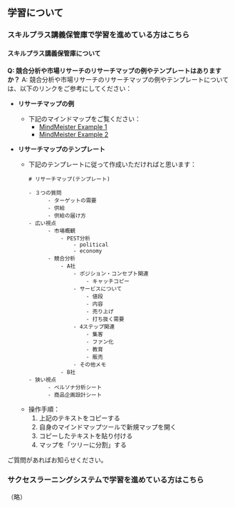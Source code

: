 ## 学習について
### スキルプラス講義保管庫で学習を進めている方はこちら
#### スキルプラス講義保管庫について

**Q: 競合分析や市場リサーチのリサーチマップの例やテンプレートはありますか？**
A: 競合分析や市場リサーチのリサーチマップの例やテンプレートについては、以下のリンクをご参考にしてください：
- **リサーチマップの例**
    - 下記のマインドマップをご覧ください：
      - [MindMeister Example 1](https://www.mindmeister.com/app/map/1900011235?t=1LrbK8tGLQ)
      - [MindMeister Example 2](https://www.mindmeister.com/app/map/2669072149?t=LARbNgKnkU)
      
- **リサーチマップのテンプレート**
    - 下記のテンプレートに従って作成いただければと思います：
      ```
      # リサーチマップ(テンプレート)
      
      - ３つの質問
            - ターゲットの需要
            - 供給
            - 供給の届け方
      - 広い視点
            - 市場概観
                - PEST分析
                    - political
                    - economy
            - 競合分析
                - A社
                    - ポジション・コンセプト関連
                        - キャッチコピー
                    - サービスについて
                        - 値段
                        - 内容
                        - 売り上げ
                        - 打ち抜く需要
                    - 4ステップ関連
                        - 集客
                        - ファン化
                        - 教育
                        - 販売
                    - その他メモ
                - B社
      - 狭い視点
            - ペルソナ分析シート
            - 商品企画設計シート
      ```
    - 操作手順：
      1. 上記のテキストをコピーする
      2. 自身のマインドマップツールで新規マップを開く
      3. コピーしたテキストを貼り付ける
      4. マップを「ツリーに分割」する

ご質問があればお知らせください。

### サクセスラーニングシステムで学習を進めている方はこちら
（略）
